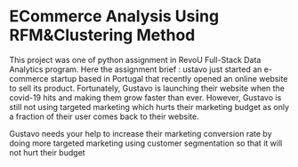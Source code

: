 # ECommerce Analysis Using RFM&Clustering Method

This project was one of python assignment in RevoU Full-Stack Data Analytics program. Here the assignment brief :
ustavo just started an e-commerce startup based in Portugal that recently opened an online website to sell its product.  Fortunately, Gustavo is launching their website when the covid-19 hits and making them grow faster than ever. However, Gustavo is still not using targeted marketing which hurts their marketing budget as only a fraction of their user comes back to their website. 

Gustavo needs your help to increase their marketing conversion rate by doing more targeted marketing using customer segmentation so that it will not hurt their budget
